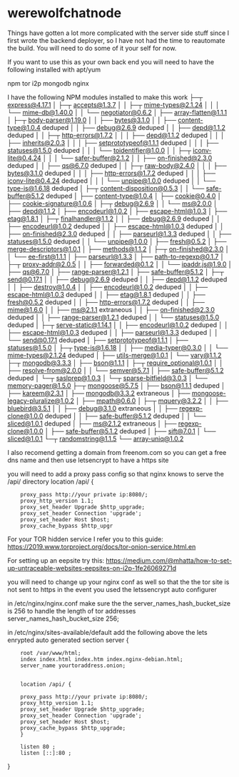 # werewolfchatnode

Things have gotten a lot more complicated with the server side stuff since I first wrote the backend deployer, so I have not had the time to reautomate the build. You will need to do some of it your self for now.

If you want to use this as your own back end you will need to have the following installed with apt/yum

npm
tor
i2p
mongodb
nginx

I have the following NPM modules installed to make this work
├─┬ express@4.17.1
│ ├─┬ accepts@1.3.7
│ │ ├─┬ mime-types@2.1.24
│ │ │ └── mime-db@1.40.0
│ │ └── negotiator@0.6.2
│ ├── array-flatten@1.1.1
│ ├─┬ body-parser@1.19.0
│ │ ├── bytes@3.1.0
│ │ ├── content-type@1.0.4 deduped
│ │ ├── debug@2.6.9 deduped
│ │ ├── depd@1.1.2 deduped
│ │ ├─┬ http-errors@1.7.2
│ │ │ ├── depd@1.1.2 deduped
│ │ │ ├── inherits@2.0.3
│ │ │ ├── setprototypeof@1.1.1 deduped
│ │ │ ├── statuses@1.5.0 deduped
│ │ │ └── toidentifier@1.0.0
│ │ ├─┬ iconv-lite@0.4.24
│ │ │ └── safer-buffer@2.1.2
│ │ ├── on-finished@2.3.0 deduped
│ │ ├── qs@6.7.0 deduped
│ │ ├─┬ raw-body@2.4.0
│ │ │ ├── bytes@3.1.0 deduped
│ │ │ ├── http-errors@1.7.2 deduped
│ │ │ ├── iconv-lite@0.4.24 deduped
│ │ │ └── unpipe@1.0.0 deduped
│ │ └── type-is@1.6.18 deduped
│ ├─┬ content-disposition@0.5.3
│ │ └── safe-buffer@5.1.2 deduped
│ ├── content-type@1.0.4
│ ├── cookie@0.4.0
│ ├── cookie-signature@1.0.6
│ ├─┬ debug@2.6.9
│ │ └── ms@2.0.0
│ ├── depd@1.1.2
│ ├── encodeurl@1.0.2
│ ├── escape-html@1.0.3
│ ├── etag@1.8.1
│ ├─┬ finalhandler@1.1.2
│ │ ├── debug@2.6.9 deduped
│ │ ├── encodeurl@1.0.2 deduped
│ │ ├── escape-html@1.0.3 deduped
│ │ ├── on-finished@2.3.0 deduped
│ │ ├── parseurl@1.3.3 deduped
│ │ ├── statuses@1.5.0 deduped
│ │ └── unpipe@1.0.0
│ ├── fresh@0.5.2
│ ├── merge-descriptors@1.0.1
│ ├── methods@1.1.2
│ ├─┬ on-finished@2.3.0
│ │ └── ee-first@1.1.1
│ ├── parseurl@1.3.3
│ ├── path-to-regexp@0.1.7
│ ├─┬ proxy-addr@2.0.5
│ │ ├── forwarded@0.1.2
│ │ └── ipaddr.js@1.9.0
│ ├── qs@6.7.0
│ ├── range-parser@1.2.1
│ ├── safe-buffer@5.1.2
│ ├─┬ send@0.17.1
│ │ ├── debug@2.6.9 deduped
│ │ ├── depd@1.1.2 deduped
│ │ ├── destroy@1.0.4
│ │ ├── encodeurl@1.0.2 deduped
│ │ ├── escape-html@1.0.3 deduped
│ │ ├── etag@1.8.1 deduped
│ │ ├── fresh@0.5.2 deduped
│ │ ├── http-errors@1.7.2 deduped
│ │ ├── mime@1.6.0
│ │ ├── ms@2.1.1 extraneous
│ │ ├── on-finished@2.3.0 deduped
│ │ ├── range-parser@1.2.1 deduped
│ │ └── statuses@1.5.0 deduped
│ ├─┬ serve-static@1.14.1
│ │ ├── encodeurl@1.0.2 deduped
│ │ ├── escape-html@1.0.3 deduped
│ │ ├── parseurl@1.3.3 deduped
│ │ └── send@0.17.1 deduped
│ ├── setprototypeof@1.1.1
│ ├── statuses@1.5.0
│ ├─┬ type-is@1.6.18
│ │ ├── media-typer@0.3.0
│ │ └── mime-types@2.1.24 deduped
│ ├── utils-merge@1.0.1
│ └── vary@1.1.2
├─┬ mongodb@3.3.3
│ ├── bson@1.1.1
│ ├─┬ require_optional@1.0.1
│ │ ├── resolve-from@2.0.0
│ │ └── semver@5.7.1
│ ├── safe-buffer@5.1.2 deduped
│ └─┬ saslprep@1.0.3
│   └─┬ sparse-bitfield@3.0.3
│     └── memory-pager@1.5.0
├─┬ mongoose@5.7.5
│ ├── bson@1.1.1 deduped
│ ├── kareem@2.3.1
│ ├── mongodb@3.3.2 extraneous
│ ├── mongoose-legacy-pluralize@1.0.2
│ ├── mpath@0.6.0
│ ├─┬ mquery@3.2.2
│ │ ├── bluebird@3.5.1
│ │ ├── debug@3.1.0 extraneous
│ │ ├── regexp-clone@1.0.0 deduped
│ │ ├── safe-buffer@5.1.2 deduped
│ │ └── sliced@1.0.1 deduped
│ ├── ms@2.1.2 extraneous
│ ├── regexp-clone@1.0.0
│ ├── safe-buffer@5.1.2 deduped
│ ├── sift@7.0.1
│ └── sliced@1.0.1
└─┬ randomstring@1.1.5
  └── array-uniq@1.0.2
  
  I also recomend getting a domain from freenom.com so you can get a free dns name and then use letsencrypt to have a https site


you will need to add a proxy pass config so that nginx knows to serve the /api/ directory
        location /api/ {

        proxy_pass http://your private ip:8080/;
        proxy_http_version 1.1;
        proxy_set_header Upgrade $http_upgrade;
        proxy_set_header Connection 'upgrade';
        proxy_set_header Host $host;
        proxy_cache_bypass $http_upgr


For your TOR hidden service I refer you to this guide: https://2019.www.torproject.org/docs/tor-onion-service.html.en

For setting up an eepsite try this: https://medium.com/@mhatta/how-to-set-up-untraceable-websites-eepsites-on-i2p-1fe26069271d



you will need to change up your nginx conf as well so that the the tor site is not sent to https in the event you used the letssencrypt auto configurer

in /etc/nginx/nginx.conf make sure the the server_names_hash_bucket_size is 256 to handle the length of tor addresses
        server_names_hash_bucket_size 256;


in /etc/nginx/sites-available/default add the following above the lets enrypted auto generated section
server {

        root /var/www/html;
        index index.html index.htm index.nginx-debian.html;
        server_name yourtoraddress.onion;


        location /api/ {

        proxy_pass http://your private ip:8080/;
        proxy_http_version 1.1;
        proxy_set_header Upgrade $http_upgrade;
        proxy_set_header Connection 'upgrade';
        proxy_set_header Host $host;
        proxy_cache_bypass $http_upgrade;
        }

        listen 80 ;
        listen [::]:80 ;
}




